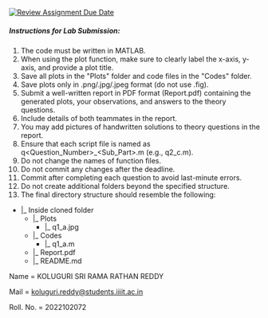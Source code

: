 [![Review Assignment Due Date](https://classroom.github.com/assets/deadline-readme-button-24ddc0f5d75046c5622901739e7c5dd533143b0c8e959d652212380cedb1ea36.svg)](https://classroom.github.com/a/6_sVZBsa)
##### Instructions for Lab Submission:

1. The code must be written in MATLAB.
2. When using the plot function, make sure to clearly label the x-axis, y-axis, and provide a plot title.
3. Save all plots in the "Plots" folder and code files in the "Codes" folder.
4. Save plots only in .png/.jpg/.jpeg format (do not use .fig).
5. Submit a well-written report in PDF format (Report.pdf) containing the generated plots, your observations, and answers to the theory questions.
6. Include details of both teammates in the report.
7. You may add pictures of handwritten solutions to theory questions in the report.
8. Ensure that each script file is named as q<Question_Number>_<Sub_Part>.m (e.g., q2_c.m).
9. Do not change the names of function files.
10. Do not commit any changes after the deadline.
11. Commit after completing each question to avoid last-minute errors.
12. Do not create additional folders beyond the specified structure.
13. The final directory structure should resemble the following:
- |_ Inside cloned folder
  - |_ Plots      
    - |_ q1_a.jpg
  - |_ Codes
    - |_ q1_a.m       
  - |_ Report.pdf
  - |_ README.md


Name = KOLUGURI SRI RAMA RATHAN REDDY

Mail = koluguri.reddy@students.iiiit.ac.in

Roll. No. = 2022102072
